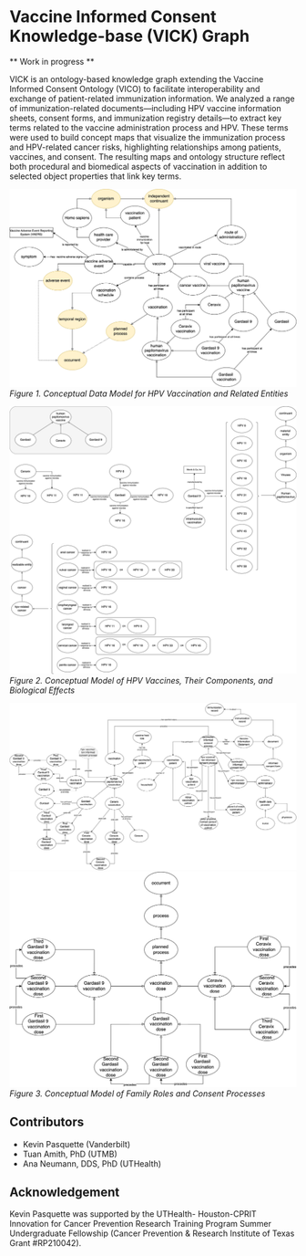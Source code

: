 # Vaccine Informed Consent Knowledge-base (VICK) Graph

** Work in progress **

VICK is an ontology-based knowledge graph extending the Vaccine Informed Consent Ontology (VICO) to facilitate interoperability and exchange of patient-related immunization information. We analyzed a range of immunization-related documents—including HPV vaccine information sheets, consent forms, and immunization registry details—to extract key terms related to the vaccine administration process and HPV. These terms were used to build concept maps that visualize the immunization process and HPV-related cancer risks, highlighting relationships among patients, vaccines, and consent. The resulting maps and ontology structure reflect both procedural and biomedical aspects of vaccination in addition to selected object properties that link key terms. 

![CM1](https://github.com/VICK-Blockchain/VICK-KnowledgeGraph/blob/main/vickcm1.jpg)
*Figure 1. Conceptual Data Model for HPV Vaccination and Related Entities*

![CM2](https://github.com/VICK-Blockchain/VICK-KnowledgeGraph/blob/main/vickcm2.jpg)
*Figure 2. Conceptual Model of HPV Vaccines, Their Components, and Biological Effects*

![CM3](https://github.com/VICK-Blockchain/VICK-KnowledgeGraph/blob/main/vickcm3.jpg)
![CM4](https://github.com/VICK-Blockchain/VICK-KnowledgeGraph/blob/main/vickcm4.jpg)
*Figure 3. Conceptual Model of Family Roles and Consent Processes*

## Contributors

* Kevin Pasquette (Vanderbilt)
* Tuan Amith, PhD (UTMB)
* Ana Neumann, DDS, PhD (UTHealth)

## Acknowledgement

Kevin Pasquette was supported by the UTHealth- Houston-CPRIT Innovation for Cancer Prevention Research Training Program Summer Undergraduate Fellowship (Cancer Prevention & Research Institute of Texas Grant #RP210042).


